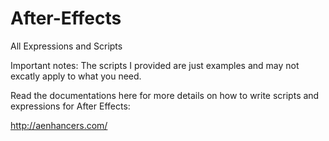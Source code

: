# After-Effects
All Expressions and Scripts

Important notes:
The scripts I provided are just examples and may not excatly apply to what you need.

Read the documentations here for more details on how to write scripts and expressions for After Effects:

http://aenhancers.com/
